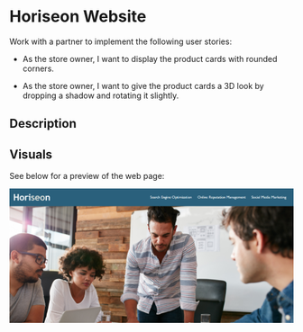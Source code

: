 # Horiseon Website
Work with a partner to implement the following user stories:

* As the store owner, I want to display the product cards with rounded corners.

* As the store owner, I want to give the product cards a 3D look by dropping a shadow and rotating it slightly.

## Description


## Visuals

See below for a preview of the web page:

![Alt text](./assets/images/readme-image-1.png?raw=true)
